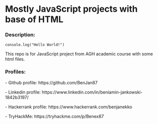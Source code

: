 <h1>Mostly JavaScript projects with base of HTML</h1>
<h3>Description:</h3>

```JavaScrpit
console.log("Hello World!")
```
This repo is for JavaScript project from AGH academic course with some html files.

<h3>Profiles:</h3>
<p> - Github profile: https://github.com/BenJan87 </p>
<p> - Linkedin profile: https://www.linkedin.com/in/beniamin-jankowski-1842b3197/ </p>
<p> - Hackerrank profile: https://www.hackerrank.com/benjanekko </p>
<p> - TryHackMe: https://tryhackme.com/p/Benex87 </p>
